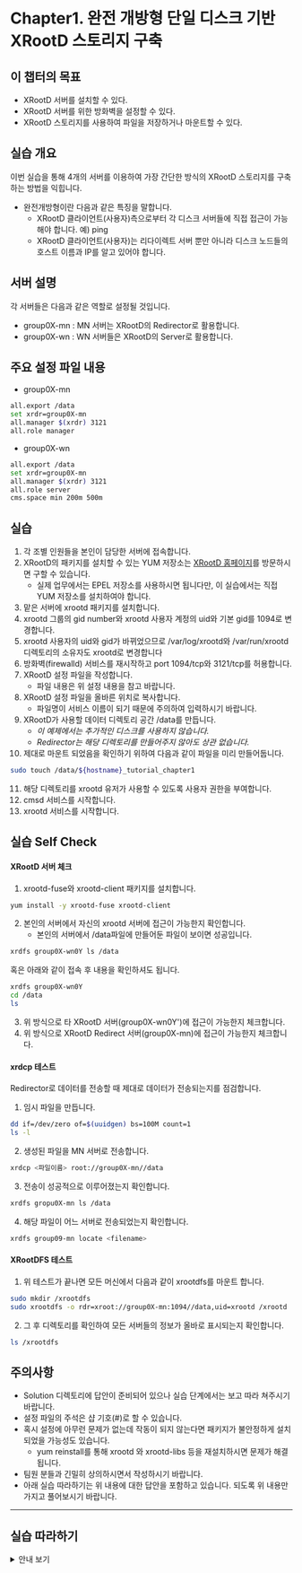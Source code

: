 # Chapter1. 완전 개방형 단일 디스크 기반 XRootD 스토리지 구축


## 이 챕터의 목표
   * XRootD 서버를 설치할 수 있다.
   * XRootD 서버를 위한 방화벽을 설정할 수 있다.
   * XRootD 스토리지를 사용하여 파일을 저장하거나 마운트할 수 있다.

## 실습 개요
이번 실습을 통해 4개의 서버를 이용하여 가장 간단한 방식의 XRootD 스토리지를 구축하는 방법을 익힙니다. 
   * 완전개방형이란 다음과 같은 특징을 말합니다.
      * XRootD 클라이언트(사용자)측으로부터 각 디스크 서버들에 직접 접근이 가능해야 합니다. 예) ping
      * XRootD 클라이언트(사용자)는 리다이렉트 서버 뿐만 아니라 디스크 노드들의 호스트 이름과 IP를 알고 있어야 합니다.

## 서버 설명
각 서버들은 다음과 같은 역할로 설정될 것입니다.
   *  group0X-mn : MN 서버는 XRootD의 Redirector로 활용합니다.
   *  group0X-wn : WN 서버들은 XRootD의 Server로 활용합니다.
## 주요 설정 파일 내용
   * group0X-mn
```bash
all.export /data
set xrdr=group0X-mn
all.manager $(xrdr) 3121
all.role manager
```
   * group0X-wn
```bash
all.export /data
set xrdr=group0X-mn
all.manager $(xrdr) 3121
all.role server
cms.space min 200m 500m
```

## 실습 
1. 각 조별 인원들을 본인이 담당한 서버에 접속합니다. 
1. XRootD의 패키지를 설치할 수 있는 YUM 저장소는 [XRootD 홈페이지](http://xrootd.org/dload.html)를 방문하시면 구할 수 있습니다.
   * 실제 업무에서는 EPEL 저장소를 사용하시면 됩니다만, 이 실습에서는 직접 YUM 저장소를 설치하여야 합니다.
1. 맡은 서버에 xrootd 패키지를 설치합니다.
1. xrootd 그룹의 gid number와 xrootd 사용자 계정의 uid와 기본 gid를 1094로 변경합니다.
1. xrootd 사용자의 uid와 gid가 바뀌었으므로 /var/log/xrootd와 /var/run/xrootd 디렉토리의 소유자도 xrootd로 변경합니다
1. 방화벽(firewalld) 서비스를 재시작하고 port 1094/tcp와 3121/tcp를 허용합니다.
1. XRootD 설정 파일을 작성합니다. 
   * 파일 내용은 위 설정 내용을 참고 바랍니다.
1. XRootD 설정 파일을 올바른 위치로 복사합니다. 
   * 파일명이 서비스 이름이 되기 때문에 주의하여 입력하시기 바랍니다.
1. XRootD가 사용할 데이터 디렉토리 공간 /data를 만듭니다.
   * *이 예제에서는 추가적인 디스크를 사용하지 않습니다.*
   * *Redirector는 해당 디렉토리를 만들어주지 않아도 상관 없습니다.*
1. 제대로 마운트 되었음을 확인하기 위하여 다음과 같이 파일을 미리 만들어둡니다.
```bash
sudo touch /data/${hostname}_tutorial_chapter1
```
11. 해당 디렉토리를 xrootd 유저가 사용할 수 있도록 사용자 권한을 부여합니다.
12. cmsd 서비스를 시작합니다.
13. xrootd 서비스를 시작합니다.
## 실습 Self Check

#### XRootD 서버 체크
1. xrootd-fuse와 xrootd-client 패키지를 설치합니다.
```bash
yum install -y xrootd-fuse xrootd-client
```
2. 본인의 서버에서 자신의 xrootd 서버에 접근이 가능한지 확인합니다.
   * 본인의 서버에서 /data파일에 만들어둔 파일이 보이면 성공입니다.
```bash
xrdfs group0X-wn0Y ls /data
```
혹은 아래와 같이 접속 후 내용을 확인하셔도 됩니다.
```bash
xrdfs group0X-wn0Y 
cd /data
ls 
```
3. 위 방식으로 타 XRootD 서버(group0X-wn0Y')에 접근이 가능한지 체크합니다.
4. 위 방식으로 XRootD Redirect 서버(group0X-mn)에 접근이 가능한지 체크합니다.

#### xrdcp 테스트
Redirector로 데이터를 전송할 때 제대로 데이터가 전송되는지를 점검합니다.
1. 임시 파일을 만듭니다.
```bash 
dd if=/dev/zero of=$(uuidgen) bs=100M count=1
ls -l
```
2. 생성된 파일을 MN 서버로 전송합니다.
```bash
xrdcp <파일이름> root://group0X-mn//data
```
3. 전송이 성공적으로 이루어졌는지 확인합니다.
```bash
xrdfs gropu0X-mn ls /data
```
4. 해당 파일이 어느 서버로 전송되었는지 확인합니다.
```bash
xrdfs group09-mn locate <filename>
```

#### XRootDFS 테스트
1. 위 테스트가 끝나면 모든 머신에서 다음과 같이 xrootdfs를 마운트 합니다.
```bash
sudo mkdir /xrootdfs
sudo xrootdfs -o rdr=xroot://group0X-mn:1094//data,uid=xrootd /xrootd
```
2. 그 후 디렉토리를 확인하여 모든 서버들의 정보가 올바로 표시되는지 확인합니다.
```bash
ls /xrootdfs
```


## 주의사항
   * Solution 디렉토리에 답안이 준비되어 있으나 실습 단계에서는 보고 따라 쳐주시기 바랍니다.
   * 설정 파일의 주석은 샵 기호(\#)로 할 수 있습니다.
   * 혹시 설정에 아무런 문제가 없는데 작동이 되지 않는다면 패키지가 불안정하게 설치되었을 가능성도 있습니다. 
      * yum reinstall를 통해 xrootd 와 xrootd-libs 등을 재설치하시면 문제가 해결됩니다.
   * 팀원 분들과 긴밀히 상의하시면서 작성하시기 바랍니다. 
   * 아래 실습 따라하기는 위 내용에 대한 답안을 포함하고 있습니다. 되도록 위 내용만 가지고 풀어보시기 바랍니다.
------------
## 실습 따라하기
<details><summary>안내 보기</summary>

<p>
  
1. 아래의 명령어로 yum 저장소(/etc/yum.repos.d)에 추가할 수 있습니다.
   * 내용 중 홈페이지 내용 중 _[Yum Repositories]_ - _[Stable]_ 항목의 *xrootd-stable-slc7.repo* 글자 위에서 마우스 오른쪽을 클릭하고 **링크 주소 복사**를 누르시면 URL을 복사할 수 있습니다. 
```bash
sudo wget http://xrootd.org/binaries/xrootd-stable-slc7.repo -P /etc/yum.repos.d/
```
2. 다음 명령어로 패키지를 설치합니다.
```bash
sudo yum install -y xrootd
```
3. 다음 명령어로 _xrootd_ 그룹의 gid와 _xrootd_ 사용자의 uid와 gid를 변경합니다.
```bash
sudo groupmod -g 1094 xrootd
sudo usermod -u 1094 -g 1094 xrootd
```
4. 방화벽 프로그램을 이용하여 1094/tcp, 3121/tcp를 영구적으로 추가하고 이를 현재 시스템에 적용합니다.
```bash
sudo systemctl restart firewalld
sudo firewall-cmd --permanent --add-port=1094/tcp
sudo firewall-cmd --permanent --add-port=3121/tcp
sudo firewall-cmd --reload
```
5. /etc/xrootd 디렉토리로 이동하여 xrootd-myconf.cfg 파일을 만듭니다. 
   * xrootd-clustered.cfg 파일을 참고할 수 있습니다만, 해당 파일 자체는 권한 설정의 문제로 작동을 하지 않습니다.
```bash
cd /etc/xrootd
sudo vim xrootd-myconf.cfg
```
6. /data 디렉토리를 만듭니다.
```bash
sudo mkdir /data
```
7. /data 디렉토리의 사용자와 그룹을 변경합니다.
   * -R 옵션은 하부 디렉토리를 전부 바꿀 때 사용합니다. /data에 하부 디렉토리가 없기 때문에 의미는 없습니다.
```bash
sudo chown -R xrootd.xrootd /data
```
8. myconf 설정 파일용 cmsd, xrootd 서비스를 시작합니다. 또한, 이후 부팅시에도 서비스가 시작되도록 활성화합니다.
```bash
sudo systemctl start cmsd@myconf.service
sudo systemctl enable cmsd@myconf.service
sudo systemctl start xrootd@myconf.service
sudo systemctl enable xrootd@myconf.service

```
</p>
</details>



